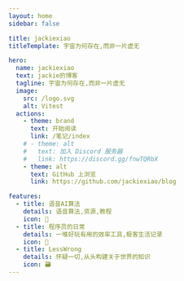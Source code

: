 ```yaml
---
layout: home
sidebar: false

title: jackiexiao
titleTemplate: 宇宙为何存在,而非一片虚无

hero:
  name: jackiexiao
  text: jackie的博客
  tagline: 宇宙为何存在,而非一片虚无
  image:
    src: /logo.svg
    alt: Vitest
  actions:
    - theme: brand
      text: 开始阅读
      link: /笔记/index
    # - theme: alt
    #   text: 加入 Discord 服务器
    #   link: https://discord.gg/fnwTQRbX
    - theme: alt
      text: GitHub 上浏览
      link: https://github.com/jackiexiao/blog

features:
  - title: 语音AI算法
    details: 语音算法,资源,教程
    icon: 📃
  - title: 程序员的日常
    details: 一堆好玩有用的效率工具,极客生活记录
    icon: 🚀
  - title: LessWrong
    details: 怀疑一切,从头构建关于世界的知识
    icon: 🗃
---
```


<HomePage />
